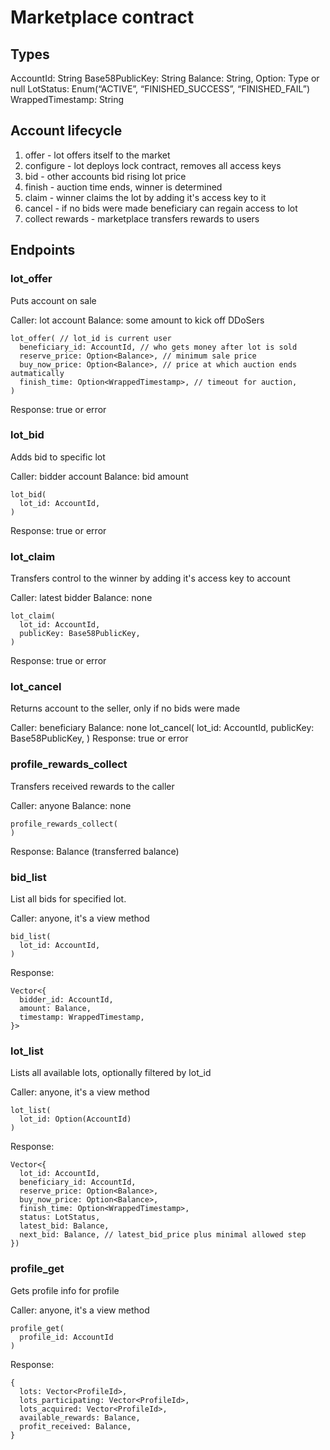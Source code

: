 # Marketplace contract

## Types

AccountId: String
Base58PublicKey: String
Balance: String,
Option<Type>: Type or null
LotStatus: Enum(“ACTIVE”, “FINISHED_SUCCESS”, “FINISHED_FAIL”)
WrappedTimestamp: String

## Account lifecycle

1. offer - lot offers itself to the market
2. configure - lot deploys lock contract, removes all access keys
3. bid - other accounts bid rising lot price
4. finish - auction time ends, winner is determined
4. claim - winner claims the lot by adding it's access key to it
5. cancel - if no bids were made beneficiary can regain access to lot
6. collect rewards - marketplace transfers rewards to users

## Endpoints

### lot_offer

Puts account on sale

Caller: lot account
Balance: some amount to kick off DDoSers
```
lot_offer( // lot_id is current user
  beneficiary_id: AccountId, // who gets money after lot is sold
  reserve_price: Option<Balance>, // minimum sale price
  buy_now_price: Option<Balance>, // price at which auction ends autmatically
  finish_time: Option<WrappedTimestamp>, // timeout for auction,
)
```
Response: true or error

### lot_bid

Adds bid to specific lot

Caller: bidder account
Balance: bid amount
```
lot_bid(
  lot_id: AccountId,
)
```
Response: true or error

### lot_claim

Transfers control to the winner by adding it's access key to account

Caller: latest bidder
Balance: none
```
lot_claim(
  lot_id: AccountId,
  publicKey: Base58PublicKey,
)
```
Response: true or error

### lot_cancel

Returns account to the seller, only if no bids were made

Caller: beneficiary
Balance: none
lot_cancel(
  lot_id: AccountId,
  publicKey: Base58PublicKey,
)
Response: true or error

### profile_rewards_collect

Transfers received rewards to the caller

Caller: anyone
Balance: none
```
profile_rewards_collect(
)
```
Response: Balance (transferred balance)

### bid_list

List all bids for specified lot.

Caller: anyone, it's a view method
```
bid_list(
  lot_id: AccountId,
)
```
Response:
```
Vector<{
  bidder_id: AccountId,
  amount: Balance,
  timestamp: WrappedTimestamp,
}>
```

### lot_list

Lists all available lots, optionally filtered by lot_id

Caller: anyone, it's a view method
```
lot_list(
  lot_id: Option(AccountId)
)
```
Response:
```
Vector<{
  lot_id: AccountId,
  beneficiary_id: AccountId,
  reserve_price: Option<Balance>,
  buy_now_price: Option<Balance>,
  finish_time: Option<WrappedTimestamp>,
  status: LotStatus,
  latest_bid: Balance,
  next_bid: Balance, // latest_bid_price plus minimal allowed step
})
```

### profile_get

Gets profile info for profile

Caller: anyone, it's a view method
```
profile_get(
  profile_id: AccountId
)
```

Response:
```
{
  lots: Vector<ProfileId>,
  lots_participating: Vector<ProfileId>,
  lots_acquired: Vector<ProfileId>,
  available_rewards: Balance,
  profit_received: Balance,
}
```
